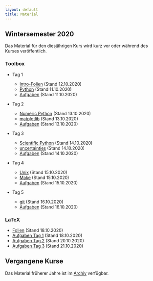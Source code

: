 ```yaml
---
layout: default
title: Material
---
```



## Wintersemester 2020

Das Material für den diesjährigen Kurs wird kurz vor oder während des
Kurses veröffentlich.

### Toolbox
- Tag 1
    - [Intro-Folien](files/archive/2020/intro.pdf) (Stand 12.10.2020)
    - [Python](files/archive/2020/python.html) (Stand 11.10.2020)
    - [Aufgaben](files/archive/2020/exercises-toolbox-1.zip) (Stand 11.10.2020)

- Tag 2
    - [Numeric Python](files/archive/2020/numeric-python.html) (Stand 13.10.2020)
    - [matplotlib](files/archive/2020/matplotlib.html) (Stand 13.10.2020)
    - [Aufgaben](files/archive/2020/exercises-toolbox-2.zip) (Stand 13.10.2020)

- Tag 3
    - [Scientific Python](files/archive/2020/scientific-python.html) (Stand 14.10.2020)
    - [uncertainties](files/archive/2020/uncertainties.html) (Stand 14.10.2020)
    - [Aufgaben](files/archive/2020/exercises-toolbox-3.zip) (Stand 14.10.2020)

- Tag 4
    - [Unix](files/archive/2020/unix.pdf) (Stand 15.10.2020)
    - [Make](files/archive/2020/make.pdf) (Stand 15.10.2020)
    - [Aufgaben](files/archive/2020/exercises-toolbox-4.zip) (Stand 15.10.2020)

- Tag 5
    - [git](files/archive/2020/git.pdf) (Stand 16.10.2020)
    - [Aufgaben](files/archive/2020/exercises-toolbox-5.zip) (Stand 16.10.2020)


### LaTeX

- [Folien](files/archive/2020/latex.pdf) (Stand 18.10.2020)
- [Aufgaben Tag 1](files/archive/2020/exercises-latex-1.zip) (Stand 18.10.2020)
- [Aufgaben Tag 2](files/archive/2020/exercises-latex-2.zip) (Stand 20.10.2020)
- [Aufgaben Tag 3](files/archive/2020/exercises-latex-3.zip) (Stand 21.10.2020)

<!--
- [LaTeX Vorlage für Protokolle](files/archive/2020/latex-template.zip) (Stand 4.10.2020)
- [Aufgaben Tag 5](files/archive/2020/exercises-latex-5.zip) (Stand 04.10.2020)
--->
## Vergangene Kurse

Das Material früherer Jahre ist im [Archiv](archive.html) verfügbar.
